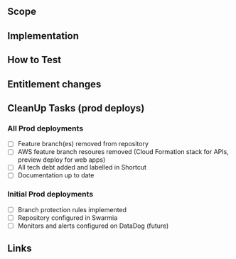 <!--

Please use the content below as a template for your pull request.
Feel free to remove sections which do not make sense.

-->

## Scope

<!-- Brief description of WHAT you’re doing and WHY. -->

## Implementation

<!--

Some description of HOW you achieved it. Perhaps give a high level description of the program flow. Did you need to refactor something? What tradeoffs did you take? Are there things in here which you’d particularly like people to pay close attention to?

-->

## How to Test

<!--

A straightforward scenario of how to test your changes could help colleagues that are not familiar with the part of the code that you are changing but want to see it in action.

A "How To Test" section can look something like this:

- Sign in with a user with tracks
- Activate `show_awesome_cat_gifs` feature (add `?feature.show_awesome_cat_gifs=1` to your URL)
-->

## Entitlement changes

<!--
List of entitlments being introduced or updated
-->

## CleanUp Tasks (prod deploys)

<!--  -->

### All Prod deployments

- [ ] Feature branch(es) removed from repository
- [ ] AWS feature branch resoures removed (Cloud Formation stack for APIs, preview deploy for web apps)
- [ ] All tech debt added and labelled in Shortcut
- [ ] Documentation up to date

### Initial Prod deployments

- [ ] Branch protection rules implemented
- [ ] Repository configured in Swarmia
- [ ] Monitors and alerts configured on DataDog (future)

## Links

<!-- links to miro boards or figma design -->
